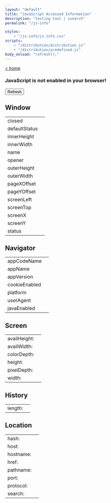```yaml
---
layout: "default"
title: "JavaScript Accessed Information"
description: "testing tool | sunarch"
permalink: "/js-info"

styles:
    - "/js-info/js-info.css"
scripts:
    - "/distribution/distribution.js"
    - "/distribution/predefined.js"
body_onload: "refresh();"
---
```

<!--
This Source Code Form is subject to the terms of the Mozilla Public
License, v. 2.0. If a copy of the MPL was not distributed with this
file, You can obtain one at http://mozilla.org/MPL/2.0/.
-->

[< home](../index.md)

<noscript>
    <h3>JavaScript is not enabled in your browser!</h3>
</noscript>

<input type="button" class="refreshbutton" onClick="refresh()" value="Refresh" />

## Window

<table class="jsinfo">
    <tbody>
        <tr>
            <td>closed</td>
            <td id="window_closed"></td>
        </tr>
        <tr>
            <td>defaultStatus</td>
            <td id="window_defaultStatus"></td>
        </tr>
        <tr>
            <td>innerHeight</td>
            <td id="window_innerHeight"></td>
        </tr>
        <tr>
            <td>innerWidth</td>
            <td id="window_innerWidth"></td>
        </tr>
        <tr>
            <td>name</td>
            <td id="window_name"></td>
        </tr>
        <tr>
            <td>opener</td>
            <td id="window_opener"></td>
        </tr>
        <tr>
            <td>outerHeight</td>
            <td id="window_outerHeight"></td>
        </tr>
        <tr>
            <td>outerWidth</td>
            <td id="window_outerWidth"></td>
        </tr>
        <tr>
            <td>pageXOffset</td>
            <td id="window_pageXOffset"></td>
        </tr>
        <tr>
            <td>pageYOffset</td>
            <td id="window_pageYOffset"></td>
        </tr>
        <tr>
            <td>screenLeft</td>
            <td id="window_screenLeft"></td>
        </tr>
        <tr>
            <td>screenTop</td>
            <td id="window_screenTop"></td>
        </tr>
        <tr>
            <td>screenX</td>
            <td id="window_screenX"></td>
        </tr>
        <tr>
            <td>screenY</td>
            <td id="window_screenY"></td>
        </tr>
        <tr>
            <td>status</td>
            <td id="window_status"></td>
        </tr>
    </tbody>
</table>

## Navigator

<table class="jsinfo">
    <tbody>
        <tr>
            <td>appCodeName</td>
            <td id="navigator_appCodeName"></td>
        </tr>
        <tr>
            <td>appName</td>
            <td id="navigator_appName"></td>
        </tr>
        <tr>
            <td>appVersion</td>
            <td id="navigator_appVersion"></td>
        </tr>
        <tr>
            <td>cookieEnabled</td>
            <td id="navigator_cookieEnabled"></td>
        </tr>
        <tr>
            <td>platform</td>
            <td id="navigator_platform"></td>
        </tr>
        <tr>
            <td>userAgent</td>
            <td id="navigator_userAgent"></td>
        </tr>
        <tr>
            <td>javaEnabled</td>
            <td>
                <script type="text/javascript">
                var javaEnabled = navigator.javaEnabled();
                document.write("javaEnabled() = "+javaEnabled);
                </script>
            </td>
        </tr>
    </tbody>
</table>

## Screen

<table class="jsinfo">
    <tbody>
        <tr>
            <td>availHeight: </td>
            <td id="screen_availHeight"></td>
        </tr>
        <tr>
            <td>availWidth: </td>
            <td id="screen_availWidth"></td>
        </tr>
        <tr>
            <td>colorDepth: </td>
            <td id="screen_colorDepth"></td>
        </tr>
        <tr>
            <td>height: </td>
            <td id="screen_height"></td>
        </tr>
        <tr>
            <td>pixelDepth: </td>
            <td id="screen_pixelDepth"></td>
        </tr>
        <tr>
            <td>width: </td>
            <td id="screen_width"></td>
        </tr>
    </tbody>
</table>

## History

<table class="jsinfo">
    <tbody>
        <tr>
            <td>length: </td>
            <td id="history_length"></td>
        </tr>
    </tbody>
</table>

## Location

<table class="jsinfo">
    <tbody>
        <tr>
            <td>hash: </td>
            <td id="location_hash"></td>
        </tr>
        <tr>
            <td>host: </td>
            <td id="location_host"></td>
        </tr>
        <tr>
            <td>hostname: </td>
            <td id="location_hostname"></td>
        </tr>
        <tr>
            <td>href: </td>
            <td id="location_href"></td>
        </tr>
        <tr>
            <td>pathname: </td>
            <td id="location_pathname"></td>
        </tr>
        <tr>
            <td>port: </td>
            <td id="location_port"></td>
        </tr>
        <tr>
            <td>protocol: </td>
            <td id="location_protocol"></td>
        </tr>
        <tr>
            <td>search: </td>
            <td id="location_search"></td>
        </tr>
    </tbody>
</table>

